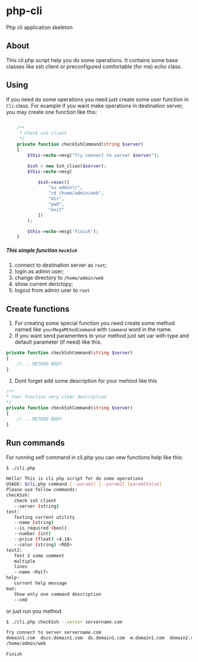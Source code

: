 # php-cli
Php cli application skeleton

## About

This cli php script help you do some operations. It contains some base classes 
like ssh client or preconfigured comfortable (for me) echo class.

## Using

If you need do some operations you need just create some user function in `Cli` class.
For example if you want make operations in destination server, you may create 
one function like this:

```PHP

    /**
     * Check ssh client
     */
    private function checkSshCommand(string $server)
    {
        $this->echo->msg("Try connect to server $server");

        $ssh = new Ssh_clien($server);
        $this->echo->msg(

            $ssh->exec([
                "su admin\r",
                "cd /home/admin/web",
                "dir",
                "pwd",
                "exit"
            ])
        );

        $this->echo->msg('Finish');
    }

```

##### This simple function `heckSsh`

1. connect to destination server as `root`;
1. login as admin user;
1. change directory to `/home/admin/web`
1. show current derictopy;
1. logout from admin user to `root`

## Create functions

1. For creating some special function you need create some method 
named like `yourMegaMthodCommand` with `Command` word in the name.
1. If you want send paramenters to your method just set var with 
type and default parameter (if need) like this.

```PHP
private function checkSshCommand(string $server) 
{
    //... METHOD BODY
}
```
1. Dont forget add some description for your mehtod like this

```PHP
/**
* Your function very clear description
*/
private function checkSshCommand(string $server) 
{
    //... METHOD BODY
}
```
## Run commands

For running self command in cli.php you can vew functions help like this:

```BASH
$ ./cli.php

Hello! This is cli php script for do some operations
USAGE: $cli.php command [--param1] [--param2] [param2Value]
Please use follow commands:
checkSsh:
   check ssh client
   --server (string)
test:
   Testing current utility
   --name (string)
   --is_required (bool)
   --number (int)
   --price (float) <4.18>
   --color (string) <RED>
test2:
   Test 2 some comment
   multiple
   lines
   --name <Ralf>
help:
   current help message
man:
   Show only one command description
   --cmd
```
 
 or just run you method
 
 ```BASH
 $ ./cli.php checkSsh --server servername.com
 
 Try connect to server servername.com
 domain1.com  docs.domain1.com  ds.domain1.com  m.domain1.com  domain2.com
 /home/admin/web
 
 Finish
 ```
 
